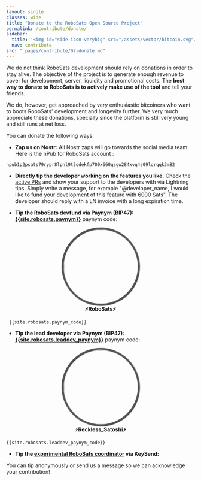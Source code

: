 ```yaml
---
layout: single
classes: wide
title: "Donate to the RoboSats Open Source Project"
permalink: /contribute/donate/
sidebar:
  title: '<img id="side-icon-verybig" src="/assets/vector/bitcoin.svg"/>Donate'
  nav: contribute
src: "_pages/contribute/07-donate.md"
---
```


We do not think RoboSats development should rely on donations in order to stay alive. The objective of the project is to generate enough revenue to cover for development, server, liquidity and promotional costs. The **best way to donate to RoboSats is to actively make use of the tool** and tell your friends.

We do, however, get approached by very enthusiastic bitcoiners who want to boots RoboSats' development and longevity further. We very much appreciate these donations, specially since the platform is still very young and still runs at net loss.

You can donate the following ways:

 - **Zap us on Nostr:**
 All Nostr zaps will go towards the social media team.  
 Here is the nPub for RoboSats account :
 
 ```
npub1p2psats79rypr8lpnl9t5qdekfp700x660qsgw284xvq4s09lqrqqk3m82
 ``` 

 - **Directly tip the developer working on the features you like.** Check the [active PRs](https://github.com/Reckless-Satoshi/robosats/pulls) and show your support to the developers with via Lightning tips. Simply write a message, for example "@developer_name, I would like to fund your development of this feature with 6000 Sats". The developer should reply with a LN invoice with a long expiration time.

 - **Tip the RoboSats devfund via Paynym (BIP47): [{{site.robosats.paynym}}](https://paynym.is/{{site.robosats.paynym}})** paynym code:

 <div align="center">
  <img style="border-radius: 50%; border: 4px solid #555;filter: drop-shadow(1px 1px 1px #000000);width:200px;height:200px" src="https://pbs.twimg.com/profile_images/1524391291475406850/ULKOymid_400x400.jpg"/><br/>
  <b>⚡RoboSats⚡</b>
 </div>

```
 {{site.robosats.paynym_code}}
 ```

 - **Tip the lead developer via Paynym (BIP47): [{{site.robosats.leaddev_paynym}}](https://paynym.is/{{site.robosats.leaddev_paynym}})** paynym code:

 <div align="center">
  <img style="border-radius: 50%; border: 4px solid #555;filter: drop-shadow(1px 1px 1px #000000);width:200px;height:200px" src="https://pbs.twimg.com/profile_images/1501319536477282305/M7De9qEE_400x400.jpg"/><br/>
  <b>⚡Reckless_Satoshi⚡</b>
 </div>

 ```
 {{site.robosats.leaddev_paynym_code}}
 ```

 - **Tip the [experimental RoboSats coordinator](https://amboss.space/node/{{site.robosats.node_id}}) via KeySend:**
  <div>
    <lightning-widget name="Experimental Coordinator" accent="#9c27b0" to="{{site.robosats.node_id}}" image="https://pbs.twimg.com/profile_images/1524391291475406850/ULKOymid_400x400.jpg"/>
    <script src="https://embed.twentyuno.net/js/app.js"></script>
  </div>







 You can tip anonymously or send us a message so we can acknowledge your contribution!

